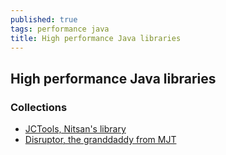 ```yaml
---
published: true
tags: performance java
title: High performance Java libraries
---
```

## High performance Java libraries

### Collections

- [JCTools, Nitsan's library](https://github.com/JCTools/JCTools/releases/tag/v3.0.0)
- [Disruptor, the granddaddy from MJT](https://github.com/LMAX-Exchange/disruptor)
